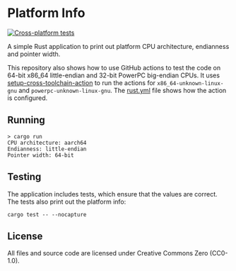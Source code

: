 
# Platform Info

[![Cross-platform tests](https://github.com/karip/platform-info/actions/workflows/rust.yml/badge.svg)](https://github.com/karip/platform-info/actions/workflows/rust.yml)

A simple Rust application to print out platform CPU architecture,
endianness and pointer width.

This repository also shows how to use GitHub actions to test
the code on 64-bit x86_64 little-endian and 32-bit PowerPC big-endian CPUs.
It uses [setup-cross-toolchain-action](https://github.com/marketplace/actions/setup-toolchains-for-cross-compilation-and-cross-testing-for-rust) to run the actions for `x86_64-unknown-linux-gnu` and `powerpc-unknown-linux-gnu`.
The [rust.yml](.github/workflows/rust.yml) file shows how the action is configured.

## Running

    > cargo run
    CPU architecture: aarch64
    Endianness: little-endian
    Pointer width: 64-bit

## Testing

The application includes tests, which ensure that the values are correct.
The tests also print out the platform info:

    cargo test -- --nocapture

## License

All files and source code are licensed under Creative Commons Zero (CC0-1.0).
